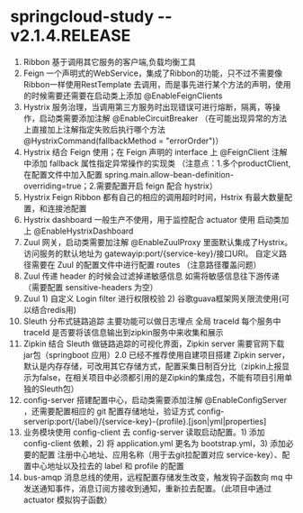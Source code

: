 # springcloud-study -- v2.1.4.RELEASE

1. Ribbon 基于调用其它服务的客户端,负载均衡工具
2. Feign 一个声明式的WebService，集成了Ribbon的功能，只不过不需要像Ribbon一样使用RestTemplate 去调用，而是事先进行某个方法的声明，使用的时候需要还需要在启动类上添加 @EnableFeignClients 
3. Hystrix 服务治理，当调用第三方服务时出现错误可进行熔断，隔离，等操作，启动类需要添加注解 @EnableCircuitBreaker （在可能出现异常的方法上直接加上注解指定失败后执行哪个方法@HystrixCommand(fallbackMethod = "errorOrder")）
4. Hystrix 结合 Feign 使用；在 Feign 声明的 interface 上 @FeignClient 注解中添加 fallback 属性指定异常操作的实现类 （注意点：1.多个productClient,在配置文件中加入配置 spring.main.allow-bean-definition-overriding=true；2.需要配置开启 feign 配合 hystrix）
5. Hystrix Feign Ribbon 都有自己的相应的调用超时时间，Hstrix 有最大数量配置，和连接池配置
6. Hystrix dashboard 一般生产不使用，用于监控配合 actuator 使用 启动类加上 @EnableHystrixDashboard
7. Zuul 网关，启动类需要加注解 @EnableZuulProxy 里面默认集成了Hystrix。访问服务的默认地址为 gatewayip:port/{service-key}/接口URI。 自定义路径需要在 Zuul 的配置文件中进行配置 routes （注意路径覆盖问题）
8. Zuul 传递 header 的时候会过滤掉递敏感信息 如需将敏感信息往下游传递 （需要配置 sensitive-headers 为空）
9. Zuul 1) 自定义 Login filter 进行权限校验 2) 谷歌guava框架网关限流使用(可以结合redis用)
10. Sleuth 分布式链路追踪 主要功能可以做日志埋点 全局 traceId 每个服务中traceId 是否要将该信息输出到zipkin服务中来收集和展示
11. Zipkin 结合 Sleuth 做链路追踪的可视化界面，Zipkin server 需要官网下载 jar包（springboot 应用）2.0 已经不推荐使用自建项目搭建 Zipkin server，默认是内存存储，可改用其它存储方式，配置采集日制百分比（zipkin上报显示为false，在相关项目中必须都引用的是Zipkin的集成包，不能有项目引用单独的Sleuth包）
12. config-server 搭建配置中心，启动类需要添加注解 @EnableConfigServer ，还需要配置相应的 git 配置存储地址，验证方式 config-serverip:port/{label}/{service-key}-{profile}.[json|yml|properties]
13. 业务模块使用 config-client 去 config-server 读取启动配置。1) 添加 config-client 依赖，2) 将 application.yml 更名为 bootstrap.yml，3) 添加必要的配置 注册中心地址、应用名称（用于去git拉配置对应 service-key）、配置中心地址以及拉去的 label 和 profile 的配置
14. bus-amqp 消息总线的使用，远程配置存储发生改变，触发钩子函数向 mq 中发送通知事件，消息订阅方接收到通知，重新拉去配置。（此项目中通过 actuator 模拟钩子函数）